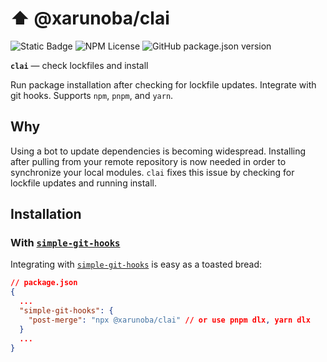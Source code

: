 # ⬆️ @xarunoba/clai

![Static Badge](https://img.shields.io/badge/Made_with-%E2%9D%A4%EF%B8%8F-red?style=for-the-badge) ![NPM License](https://img.shields.io/npm/l/%40xarunoba%2Fclai?style=for-the-badge)
![GitHub package.json version](https://img.shields.io/github/package-json/v/xarunoba/clai?style=for-the-badge&logo=npm&color=green)

**`clai`** — check lockfiles and install

Run package installation after checking for lockfile updates. Integrate with git hooks. Supports `npm`, `pnpm`, and `yarn`.

## Why

Using a bot to update dependencies is becoming widespread. Installing after pulling from your remote repository is now needed in order to synchronize your local modules. `clai` fixes this issue by checking for lockfile updates and running install.

## Installation

### With [`simple-git-hooks`](https://github.com/toplenboren/simple-git-hooks)

Integrating with [`simple-git-hooks`](https://github.com/toplenboren/simple-git-hooks) is easy as a toasted bread:

```json
// package.json
{
  ...
  "simple-git-hooks": {
    "post-merge": "npx @xarunoba/clai" // or use pnpm dlx, yarn dlx
  }
  ...
}
```
